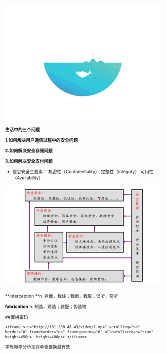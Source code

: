 ![🐟](../../img/🐟.gif)

**生活中的三个问题**

**1.如何解决用户通信过程中的安全问题**

**2.如何解决安全存储问题**

**3.如何解决安全支付问题**

- 信息安全三要素：
      机密性（Confidentiality）
      完整性（Integrity）
      可用性（Availability）  

![1588754982758](../../img/1588754982758.png)

##### 

**interception **n. 拦截，截住；截断，截取；侦听，窃听

**fabrication**    n. 制造，建造；装配；伪造物

##置换密码







```
<iframe src="http://101.200.46.43/video/1.mp4" scrolling="no" border="0" frameborder="no" framespacing="0" allowfullscreen="true" height=450px  height=400px> </iframe>
```









字母频率分析法对单表置换最有效





